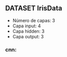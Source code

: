 ## DATASET IrisData

- Número de capas: 3
- Capa input: 4
- Capa hidden: 3
- Capa output: 3

### cnn: 

